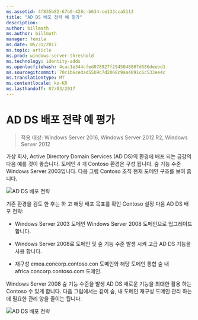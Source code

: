 ```yaml
---
ms.assetid: 4f835b82-67b9-428c-b634-ce133cca5113
title: "AD DS 배포 전략 예 평가"
description: 
author: billmath
ms.author: billmath
manager: femila
ms.date: 05/31/2017
ms.topic: article
ms.prod: windows-server-threshold
ms.technology: identity-adds
ms.openlocfilehash: 4cac1e344cfed078927f2945048807d686deebd1
ms.sourcegitcommit: 70c1b6cedad55b9c7d2068c9aa4891c6c533ee4c
ms.translationtype: MT
ms.contentlocale: ko-KR
ms.lasthandoff: 07/03/2017
---
```

# <a name="evaluating-ad-ds-deployment-strategy-examples"></a>AD DS 배포 전략 예 평가

>적용 대상: Windows Server 2016, Windows Server 2012 R2, Windows Server 2012

가상 회사, Active Directory Domain Services (AD DS)의 환경에 배포 되는 금강의 다음 예를 것이 좋습니다. 도메인 4 개 Contoso 환경은 구성 됩니다. 숲 기능 수준 Windows Server 2003입니다. 다음 그림 Contoso 조직 현재 도메인 구조를 보여 줍니다.  
  
![AD DS 배포 전략](media/Evaluating-AD-DS-Deployment-Strategy-Examples/3dd79e00-48f8-4927-989c-c55a79caf1be.gif)  
  
기존 환경을 검토 한 후는 하 고 해당 배포 목표를 확인 Contoso 설정 다음 AD DS 배포 전략:  
  
-   Windows Server 2003 도메인 Windows Server 2008 도메인으로 업그레이드 합니다.  
  
-   Windows Server 2008로 도메인 및 숲 기능 수준 발생 시켜 고급 AD DS 기능을 사용 합니다.  
  
-   재구성 emea.concorp.contoso.con 도메인와 해당 도메인 통합 숲 내 africa.concorp.contoso.com 도메인.  
  
Windows Server 2008 숲 기능 수준을 발생 AD DS 새로운 기능을 최대한 활용 하는 Contoso 수 있게 합니다. 다음 그림에서는 같이 숲, 내 도메인 재구성 도메인 관리 하는 데 필요한 관리 양을 줄이는 됩니다.  
  
![AD DS 배포 전략](media/Evaluating-AD-DS-Deployment-Strategy-Examples/1c061755-413d-452d-b121-6910f8555327.gif)  
  


